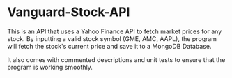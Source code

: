 # Vanguard-Stock-API

This is an API that uses a Yahoo Finance API to fetch market prices for any stock. By inputting a valid stock symbol (GME, AMC, AAPL), the program will 
fetch the stock's current price and save it to a MongoDB Database.

It also comes with commented descriptions and unit tests to ensure that the program is working smoothly.

